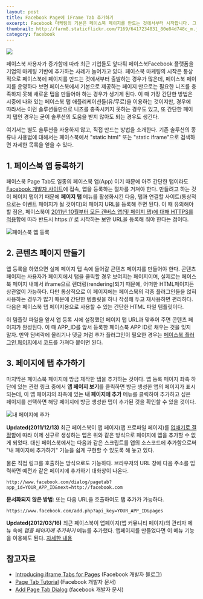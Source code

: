 ```yaml
---
layout: post
title: Facebook Page에 iFrame Tab 추가하기
excerpt: Facebook 마케팅의 기본은 페이스북 페이지를 만드는 것에서부터 시작합니다. 그런데 페이지를 운영하다 보면 새로운 탭(tab)을 추가해야 하는 경우가 종종 생깁니다. 페이스북 페이지에 커스텀 탭을 추가하는 방법을 간단히 소개합니다.
thumbnail: http://farm8.staticflickr.com/7169/6417234831_80e84d748c_m.jpg
category: facebook
---
```


<img src="http://farm8.staticflickr.com/7169/6417234831_80e84d748c_m.jpg" class="right" />

페이스북 사용자가 증가함에 따라 최근 기업들도 앞다퉈 페이스북Facebook 플랫폼을 기업의 마케팅 기반에 추가하는 사례가 늘어가고 있다.
페이스북 마케팅의 시작은 통상적으로 페이스북에 페이지를 만드는 것에서부터 출발하는 경우가 많은데, 페이스북 페이지를 운영하다 보면
페이스북에서 기본으로 제공하는 페이지 만으로는 필요한 니즈를 충족하지 못해 새로운 탭을 만들어야 하는 경우가 생기게 된다. 
이 때 가장 간단한 방법은 시중에 나와 있는 페이스북 탭 애플리케이션들(유/무료)을 이용하는 것이지만, 경우에 따라서는 이런 솔루션들만으로
니즈를 충족시키지 못하는 경우도 있고, 또 간단한 페이지 탭인 경우는 굳이 솔루션의 도움을 받지 않아도 되는 경우도 생긴다.

여기서는 별도 솔루션을 사용하지 않고, 직접 만드는 방법을 소개한다. 
기존 솔루션의 종류나 사용법에 대해서는 페이스북에서 "static html" 또는 "static iframe"으로 검색하면 자세한 목록을 얻을 수 있다.

## 1. 페이스북 앱 등록하기

페이스북 Page Tab도 일종의 페이스북 앱(App) 이기 때문에 아주 간단한 탭이라도 [Facebook 개발자 사이트](https://developers.facebook.com/apps)에 접속, 앱을 등록하는 절차를 거쳐야 한다. 만들려고 하는 것이 페이지 탭이기 때문에 **페이지 탭** 메뉴를
활성화시킨 다음, 탭과 연결할 사이트(통상적으로는 이벤트 페이지가 될 것이다)의 페이지 URL을 등록해 주면 된다. 이 때 유의해야 할 점은,
페이스북이 [2011년 10월부터 모든 캔버스 앱(및 페이지 탭)에 대해 HTTPS를 적용](https://developers.facebook.com/docs/oauth2-https-migration/)함에 따라 반드시 https:// 로 시작하는 보안 URL을 등록해 줘야 한다는 점이다. 

![페이스북 앱 등록](http://farm8.staticflickr.com/7010/6417314635_181d61878b_z.jpg)

## 2. 콘텐츠 페이지 만들기

앱 등록을 하였으면 실제 페이지 탭 속에 들어갈 콘텐츠 페이지를 만들어야 한다. 콘텐츠 페이지는 사용자가 페이지에서 탭을 클릭할 경우 보여지는 페이지이며, 실제로는 페이스북 페이지 내에서 iframe으로 렌더링(rendering)되기 때문에, 어떠한 HTML페이지든 상관없이 가능하다.
다만 통상적으로 이 페이지에는 페이스북의 각종 플러그인들을 얹혀 사용하는 경우가 많기 때문에 간단한 템플릿을 하나 작성해 두고 재사용하면
편리하다. 다음은 페이스북 탭 페이지용으로 사용할 수 있는 간단한 HTML 파일 템플릿이다.

<script src="https://gist.github.com/1399667.js?file=fan_event.html"></script>

이 템플릿 파일을 앞서 앱 등록 시에 설정했던 페이지 탭 URL과 맞추어 주면 콘텐츠 페이지가 완성된다. 
이 때 APP_ID를 앞서 등록한 페이스북 APP ID로 채우는 것을 잊지 말자.
만약 담벼락에 올리기나 댓글 처럼 추가 플러그인이 필요한 경우는 [페이스북 플러그인 페이지](https://developers.facebook.com/docs/plugins/)에서 코드를 가져다 붙이면 된다. 

## 3. 페이지에 탭 추가하기

마지막은 페이스북 페이지에 방금 제작한 탭을 추가하는 것이다. 앱 등록 페이지 좌측 하단에 있는 관련 링크 중에서 **앱 페이지 보기**를 클릭하면 방금 생성한 앱의 페이지가 표시되는데, 이 앱 페이지의 좌측에 있는 **내 페이지에 추가** 메뉴를 클릭하여 추가하고 싶은 페이지를 선택하면 해당 페이지에 방금 생성한 탭이 추가된 것을 확인할 수 있을 것이다.

![내 페이지에 추가](http://farm8.staticflickr.com/7023/6417418693_b9dbf419b5_z.jpg)

**Updated(2011/12/13)** 최근 페이스북이 앱 페이지(앱 프로파일 페이지)를 [없애기로 결정](https://developers.facebook.com/blog/post/611/)함에 따라 이제 신규로 생성하는 앱은 
위와 같은 방식으로 페이지에 앱을 추가할 수 없게 되었다. 대신 페이스북에서는 다음과 같은 스크립트를 앱의 소스코드에 추가함으로써 "내 페이지에 추가하기" 기능을 쉽게 구현할 수 있도록 해 놓고 있다.

<script src="https://gist.github.com/1470762.js?file=gistfile1.txt"></script>

물론 직접 링크를 호출하는 방식으로도 가능하다. 브라우저의 URL 창에 다음 주소를 입력하면 예전과 같은 페이지에 추가하기 대화창이 나온다.

	http://www.facebook.com/dialog/pagetab?app_id=YOUR_APP_ID&next=http://facebook.com

**문서화되지 않은 방법**: 또는 다음 URL을 호출하여도 탭 추가가 가능하다.

	https://www.facebook.com/add.php?api_key=YOUR_APP_ID&pages

**Updated(2012/03/16)** 최근 페이스북이 앱페이지(앱 커뮤니티 페이지)의 관리자 메뉴 속에 *앱을 페이지에 추가하기* 메뉴를 추가했다. 앱페이지를 만들었다면 이 메뉴 기능을 이용해도 된다. [자세한 내용](https://www.facebook.com/photo.php?fbid=407581229256851&set=a.365001673514807.110147.352249658123342&type=1)

## 참고자료

* [Introducing iframe Tabs for Pages](https://developers.facebook.com/blog/post/462/) (Facebook 개발자 블로그) 
* [Page Tab Tutorial](https://developers.facebook.com/docs/appsonfacebook/pagetabs/) (Facebook 개발자 문서)
* [Add Page Tab Dialog](https://developers.facebook.com/docs/reference/dialogs/add_to_page/) (facebook 개발자 문서)